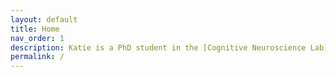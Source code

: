```yaml
---
layout: default
title: Home
nav_order: 1
description: Katie is a PhD student in the [Cognitive Neuroscience Lab](https://sites.temple.edu/cnltu/) at Temple University.
permalink: /
---
```

